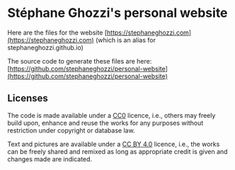 # Stéphane Ghozzi's personal website

Here are the files for the website [https://stephaneghozzi.com](https://stephaneghozzi.com) (which is an alias for stephaneghozzi.github.io)

The source code to generate these files are here: [https://github.com/stephaneghozzi/personal-website](https://github.com/stephaneghozzi/personal-website)

## Licenses

The code is made available under a [CC0](https://creativecommons.org/share-your-work/public-domain/cc0/) licence, i.e., others may freely build upon, enhance and reuse the works for any purposes without restriction under copyright or database law. 

Text and pictures are available under a [CC BY 4.0](https://creativecommons.org/licenses/by/4.0/) licence, i.e., the works can be freely shared and remixed as long as appropriate credit is given and changes made are indicated.